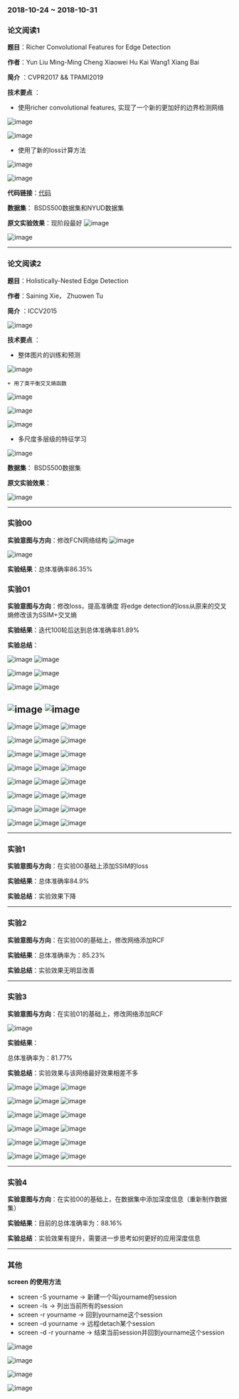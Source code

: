 ### 2018-10-24 ~ 2018-10-31
### **论文阅读1**
**题目**：Richer Convolutional Features for Edge Detection

**作者**：Yun Liu Ming-Ming Cheng Xiaowei Hu Kai Wang1 Xiang Bai

**简介** ：CVPR2017 && TPAMI2019

**技术要点** ：
- 使用richer convolutional features, 实现了一个新的更加好的边界检测网络

![image](https://github.com/3013216006/seminar/blob/master/18-10-31/rcf.png)

![image](https://github.com/3013216006/seminar/blob/master/18-10-31/rcfres.png)

- 使用了新的loss计算方法

![image](https://github.com/3013216006/seminar/blob/master/18-10-31/loss.png)

![image](https://github.com/3013216006/seminar/blob/master/18-10-31/loss2.png)


**代码链接**：[代码](https://github.com/yun-liu/rcf)

**数据集**： BSDS500数据集和NYUD数据集

**原文实验效果**：现阶段最好
![image](https://github.com/3013216006/seminar/blob/master/18-10-31/rcfres-2.png)

![image](https://github.com/3013216006/seminar/blob/master/18-10-31/rcfres-3.png)

---
### **论文阅读2**
**题目**：Holistically-Nested Edge Detection

**作者**：Saining Xie， Zhuowen Tu

**简介** ：ICCV2015


![image](https://github.com/3013216006/seminar/blob/master/18-10-31/h.png)

**技术要点** ：

- 整体图片的训练和预测

![image](https://github.com/3013216006/seminar/blob/master/18-10-31/net.png)

	+ 用了类平衡交叉熵函数

![image](https://github.com/3013216006/seminar/blob/master/18-10-31/loss3.png)

![image](https://github.com/3013216006/seminar/blob/master/18-10-31/loss4.png)

![image](https://github.com/3013216006/seminar/blob/master/18-10-31/loss5.png)

- 多尺度多层级的特征学习


![image](https://github.com/3013216006/seminar/blob/master/18-10-31/multi.png)


**数据集**： BSDS500数据集

**原文实验效果**：

![image](https://github.com/3013216006/seminar/blob/master/18-10-31/res.png)


---


### **实验00**

**实验意图与方向**：修改FCN网络结构
![image](https://github.com/3013216006/seminar/blob/master/18-10-24/fcn.jpg)

![image](https://github.com/3013216006/seminar/blob/master/18-10-24/edgefcn.jpg)

**实验结果**：总体准确率86.35%

### **实验01**
**实验意图与方向**：修改loss，提高准确度
将edge detection的loss从原来的交叉熵修改该为SSIM+交叉熵

**实验结果**：迭代100轮后达到总体准确率81.89%


**实验总结**：

![image](https://github.com/3013216006/seminar/blob/master/18-10-24/1022/1o.png)
![image](https://github.com/3013216006/seminar/blob/master/18-10-24/1022/1.png)

![image](https://github.com/3013216006/seminar/blob/master/18-10-24/1022/2o.png)
![image](https://github.com/3013216006/seminar/blob/master/18-10-24/1022/2.png)

![image](https://github.com/3013216006/seminar/blob/master/18-10-24/1022/3o.png)
![image](https://github.com/3013216006/seminar/blob/master/18-10-24/1022/3.png)

![image](https://github.com/3013216006/seminar/blob/master/18-10-24/1022/4o.png)
![image](https://github.com/3013216006/seminar/blob/master/18-10-24/1022/4.png)
---

![image](https://github.com/3013216006/seminar/blob/master/18-10-24/1022/0e.png)
![image](https://github.com/3013216006/seminar/blob/master/18-10-24/1024/0oe.png)
![image](https://github.com/3013216006/seminar/blob/master/18-10-24/1024/0e.png)

![image](https://github.com/3013216006/seminar/blob/master/18-10-24/1022/1e.png)
![image](https://github.com/3013216006/seminar/blob/master/18-10-24/1024/1oe.png)
![image](https://github.com/3013216006/seminar/blob/master/18-10-24/1024/1e.png)

![image](https://github.com/3013216006/seminar/blob/master/18-10-24/1022/2e.png)
![image](https://github.com/3013216006/seminar/blob/master/18-10-24/1024/2oe.png)
![image](https://github.com/3013216006/seminar/blob/master/18-10-24/1024/2e.png)

![image](https://github.com/3013216006/seminar/blob/master/18-10-24/1022/3e.png)
![image](https://github.com/3013216006/seminar/blob/master/18-10-24/1024/3oe.png)
![image](https://github.com/3013216006/seminar/blob/master/18-10-24/1024/3e.png)

![image](https://github.com/3013216006/seminar/blob/master/18-10-24/1022/4e.png)
![image](https://github.com/3013216006/seminar/blob/master/18-10-24/1024/4oe.png)
![image](https://github.com/3013216006/seminar/blob/master/18-10-24/1024/4e.png)

![image](https://github.com/3013216006/seminar/blob/master/18-10-24/1022/5e.png)
![image](https://github.com/3013216006/seminar/blob/master/18-10-24/1024/5oe.png)
![image](https://github.com/3013216006/seminar/blob/master/18-10-24/1024/5e.png)

![image](https://github.com/3013216006/seminar/blob/master/18-10-24/1022/6e.png)
![image](https://github.com/3013216006/seminar/blob/master/18-10-24/1024/6oe.png)
![image](https://github.com/3013216006/seminar/blob/master/18-10-24/1024/6e.png)

![image](https://github.com/3013216006/seminar/blob/master/18-10-24/1022/7e.png)
![image](https://github.com/3013216006/seminar/blob/master/18-10-24/1024/7oe.png)
![image](https://github.com/3013216006/seminar/blob/master/18-10-24/1024/7e.png)

---




### **实验1**
**实验意图与方向**：在实验00基础上添加SSIM的loss

**实验结果**：总体准确率84.9%

**实验总结**：实验效果下降

---

### **实验2**
**实验意图与方向**：在实验00的基础上，修改网络添加RCF

**实验结果**：总体准确率为：85.23%

**实验总结**：实验效果无明显改善

---

### **实验3**
**实验意图与方向**：在实验01的基础上，修改网络添加RCF

![image](https://github.com/3013216006/seminar/blob/master/18-10-31/net2.png)

**实验结果**：

总体准确率为：81.77%

**实验总结**：实验效果与该网络最好效果相差不多



![image](https://github.com/3013216006/seminar/blob/master/18-10-31/1.png)
![image](https://github.com/3013216006/seminar/blob/master/18-10-31/1o.png)
![image](https://github.com/3013216006/seminar/blob/master/18-10-31/1e.png)


![image](https://github.com/3013216006/seminar/blob/master/18-10-31/2.png)
![image](https://github.com/3013216006/seminar/blob/master/18-10-31/2o.png)
![image](https://github.com/3013216006/seminar/blob/master/18-10-31/2e.png)


![image](https://github.com/3013216006/seminar/blob/master/18-10-31/3.png)
![image](https://github.com/3013216006/seminar/blob/master/18-10-31/3o.png)
![image](https://github.com/3013216006/seminar/blob/master/18-10-31/3e.png)


![image](https://github.com/3013216006/seminar/blob/master/18-10-31/4.png)
![image](https://github.com/3013216006/seminar/blob/master/18-10-31/4o.png)
![image](https://github.com/3013216006/seminar/blob/master/18-10-31/4e.png)


![image](https://github.com/3013216006/seminar/blob/master/18-10-31/5.png)
![image](https://github.com/3013216006/seminar/blob/master/18-10-31/5o.png)
![image](https://github.com/3013216006/seminar/blob/master/18-10-31/5e.png)


![image](https://github.com/3013216006/seminar/blob/master/18-10-31/6.png)
![image](https://github.com/3013216006/seminar/blob/master/18-10-31/6o.png)
![image](https://github.com/3013216006/seminar/blob/master/18-10-31/6e.png)

---

### **实验4**
**实验意图与方向**：在实验00的基础上，在数据集中添加深度信息（重新制作数据集）

**实验结果**：目前的总体准确率为：88.16%

**实验总结**：实验效果有提升，需要进一步思考如何更好的应用深度信息


---
### 其他
**screen 的使用方法**
- screen -S yourname -> 新建一个叫yourname的session
- screen -ls -> 列出当前所有的session
- screen -r yourname -> 回到yourname这个session
- screen -d yourname -> 远程detach某个session
- screen -d -r yourname -> 结束当前session并回到yourname这个session



![image](https://github.com/3013216006/seminar/blob/master/18-10-31/screen-ls.png)

![image](https://github.com/3013216006/seminar/blob/master/18-10-31/screen.png)

![image](https://github.com/3013216006/seminar/blob/master/18-10-31/screen-s.png)

![image](https://github.com/3013216006/seminar/blob/master/18-10-31/screen-ls2.png)
